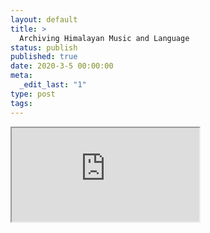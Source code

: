 ```yaml
---
layout: default
title: >
  Archiving Himalayan Music and Language
status: publish
published: true
date: 2020-3-5 00:00:00
meta:
  _edit_last: "1"
type: post
tags:
---
```

<div  id="qrcode"></div>
<div>
<iframe src="https://researchers.mq.edu.au/en/projects/archiving-himalayan-music-and-language">
</iframe>
</div>

<script type="text/javascript" src="{site.baseurl}/js/qr/qrcode.js"></script>
<script type="text/javascript">
new QRCode(document.getElementById("qrcode"), "https://researchers.mq.edu.au/en/projects/archiving-himalayan-music-and-language");
</script>
        
